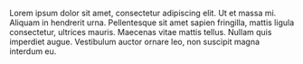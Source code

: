 Lorem ipsum dolor sit amet, consectetur adipiscing elit. Ut et massa mi. Aliquam in hendrerit urna. Pellentesque sit amet sapien fringilla, mattis ligula consectetur, ultrices mauris. Maecenas vitae mattis tellus. Nullam quis imperdiet augue. Vestibulum auctor ornare leo, non suscipit magna interdum eu.
